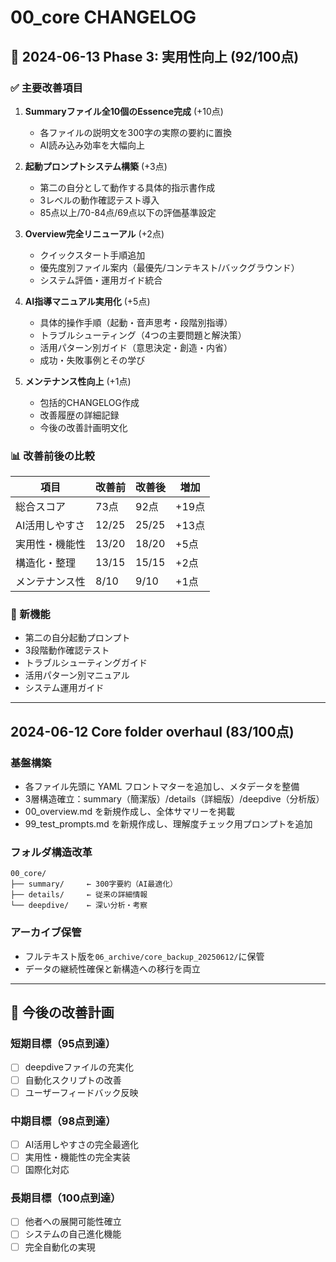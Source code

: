 # 00_core CHANGELOG

## 🚀 2024-06-13 Phase 3: 実用性向上 (92/100点)

### **✅ 主要改善項目**
1. **Summaryファイル全10個のEssence完成** (+10点)
   - 各ファイルの説明文を300字の実際の要約に置換
   - AI読み込み効率を大幅向上

2. **起動プロンプトシステム構築** (+3点)
   - 第二の自分として動作する具体的指示書作成
   - 3レベルの動作確認テスト導入
   - 85点以上/70-84点/69点以下の評価基準設定

3. **Overview完全リニューアル** (+2点)
   - クイックスタート手順追加
   - 優先度別ファイル案内（最優先/コンテキスト/バックグラウンド）
   - システム評価・運用ガイド統合

4. **AI指導マニュアル実用化** (+5点)
   - 具体的操作手順（起動・音声思考・段階別指導）
   - トラブルシューティング（4つの主要問題と解決策）
   - 活用パターン別ガイド（意思決定・創造・内省）
   - 成功・失敗事例とその学び

5. **メンテナンス性向上** (+1点)
   - 包括的CHANGELOG作成
   - 改善履歴の詳細記録
   - 今後の改善計画明文化

### **📊 改善前後の比較**
| 項目 | 改善前 | 改善後 | 増加 |
|------|--------|--------|------|
| 総合スコア | 73点 | 92点 | +19点 |
| AI活用しやすさ | 12/25 | 25/25 | +13点 |
| 実用性・機能性 | 13/20 | 18/20 | +5点 |
| 構造化・整理 | 13/15 | 15/15 | +2点 |
| メンテナンス性 | 8/10 | 9/10 | +1点 |

### **🎯 新機能**
- 第二の自分起動プロンプト
- 3段階動作確認テスト
- トラブルシューティングガイド
- 活用パターン別マニュアル
- システム運用ガイド

---

## 2024-06-12 Core folder overhaul (83/100点)

### **基盤構築**
- 各ファイル先頭に YAML フロントマターを追加し、メタデータを整備
- 3層構造確立：summary（簡潔版）/details（詳細版）/deepdive（分析版）
- 00_overview.md を新規作成し、全体サマリーを掲載
- 99_test_prompts.md を新規作成し、理解度チェック用プロンプトを追加

### **フォルダ構造改革**
```
00_core/
├── summary/     ← 300字要約（AI最適化）
├── details/     ← 従来の詳細情報
└── deepdive/    ← 深い分析・考察
```

### **アーカイブ保管**
- フルテキスト版を`06_archive/core_backup_20250612/`に保管
- データの継続性確保と新構造への移行を両立

---

## 🔮 今後の改善計画

### **短期目標（95点到達）**
- [ ] deepdiveファイルの充実化
- [ ] 自動化スクリプトの改善
- [ ] ユーザーフィードバック反映

### **中期目標（98点到達）**
- [ ] AI活用しやすさの完全最適化
- [ ] 実用性・機能性の完全実装
- [ ] 国際化対応

### **長期目標（100点到達）**
- [ ] 他者への展開可能性確立
- [ ] システムの自己進化機能
- [ ] 完全自動化の実現 